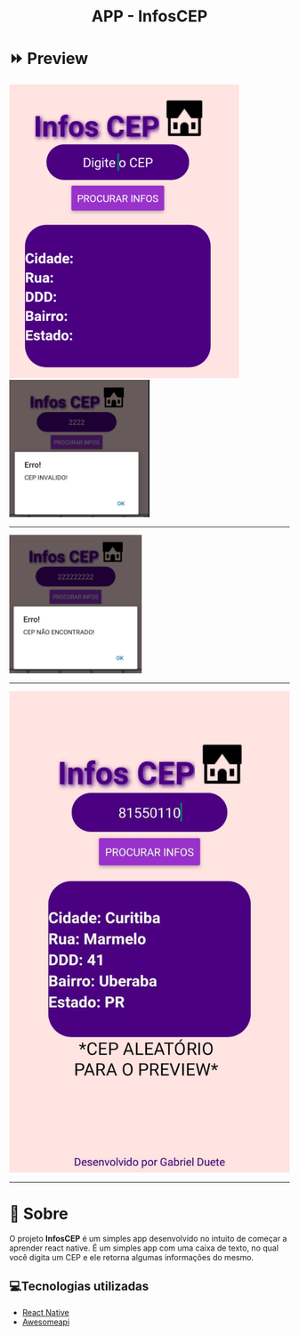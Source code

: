 <h1 align='center'>
    APP - InfosCEP
</h1>

# ⏩ Preview

<img src='./imagensReadme/InfosCEPimg1.png'>
<img src='./imagensReadme/InfosCEPimg2.png'>
<hr>
<img src='./imagensReadme/InfosCEPimg3.png'>
<hr>
<img src='./imagensReadme/InfosCEPimg4.jpg'>

<hr>

# 📝 Sobre


O projeto **InfosCEP** é um simples app desenvolvido no intuito de começar a aprender react native. É um simples app com uma caixa de texto,
no qual você digita um CEP e ele retorna algumas informações do mesmo.

## 💻Tecnologias utilizadas

- [React Native](https://reactnative.dev/)
- [Awesomeapi](https://docs.awesomeapi.com.br/)
